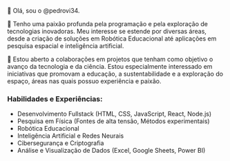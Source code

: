 
👋 Olá, sou o @pedrovi34.

👀 Tenho uma paixão profunda pela programação e pela exploração de tecnologias inovadoras. Meu interesse se estende por diversas áreas, desde a criação de soluções em Robótica Educacional até aplicações em pesquisa espacial e inteligência artificial.

💞️ Estou aberto a colaborações em projetos que tenham como objetivo o avanço da tecnologia e da ciência. Estou especialmente interessado em iniciativas que promovam a educação, a sustentabilidade e a exploração do espaço, áreas nas quais possuo experiência e paixão.
 ### Habilidades e Experiências:
- Desenvolvimento Fullstack (HTML, CSS, JavaScript, React, Node.js)
- Pesquisa em Física (Fontes de alta tensão, Métodos experimentais)
- Robótica Educacional
- Inteligência Artificial e Redes Neurais
- Cibersegurança e Criptografia
- Análise e Visualização de Dados (Excel, Google Sheets, Power BI)


<!---
pedrovi34/pedrovi34 is a ✨ special ✨ repository because its `README.md` (this file) appears on your GitHub profile.
You can click the Preview link to take a look at your changes.
--->
